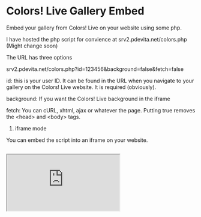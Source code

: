 Colors! Live Gallery Embed
==========================

Embed your gallery from Colors! Live on your website using some php.


I have hosted the php script for convience at srv2.pdevita.net/colors.php (Might change soon)

The URL has three options

srv2.pdevita.net/colors.php?id=123456&background=false&fetch=false

id: this is your user ID. It can be found in the URL when you navigate to your gallery on the Colors! Live website. It is required (obviously).

background: If you want the Colors! Live background in the iframe

fetch: You can cURL, xhtml, ajax or whatever the page. Putting true removes the \<head\> and \<body\> tags.

1) iframe mode

You can embed the script into an iframe on your website.

<code>
<iframe src="http://srv2.pdevita.net/colors.php?id=123456"></iframe\>
</code>

2) fetch mode

You can also insert it into the middle of your page.

<code>
<?php
  $data = file_get_contents('http://srv.pdevita.net/colors.php?id=123456&fetch=true');
  echo $data;
?>
</code>


Thanks and Enjoy!
